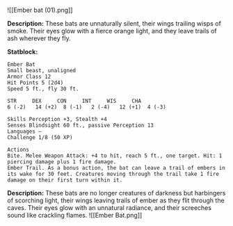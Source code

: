 ![[Ember bat (01).png]]

**Description:** These bats are unnaturally silent, their wings trailing wisps of smoke. Their eyes glow with a fierce orange light, and they leave trails of ash wherever they fly.

**Statblock:**

```
Ember Bat
Small beast, unaligned
Armor Class 12
Hit Points 5 (2d4)
Speed 5 ft., fly 30 ft.

STR     DEX     CON     INT     WIS     CHA
6 (-2)   14 (+2)  8 (-1)   2 (-4)   12 (+1)  4 (-3)

Skills Perception +3, Stealth +4
Senses Blindsight 60 ft., passive Perception 13
Languages —
Challenge 1/8 (50 XP)

Actions
Bite. Melee Weapon Attack: +4 to hit, reach 5 ft., one target. Hit: 1 piercing damage plus 1 fire damage.
Ember Trail. As a bonus action, the bat can leave a trail of embers in its wake for 30 feet. Creatures moving through the trail take 1 fire damage on their first turn within it.
```

**Description:** These bats are no longer creatures of darkness but harbingers of scorching light, their wings leaving trails of ember as they flit through the caves. Their eyes glow with an unnatural radiance, and their screeches sound like crackling flames.
![[Ember Bat.png]]